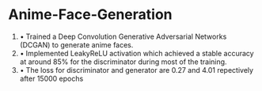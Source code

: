 # Anime-Face-Generation

1. •	Trained a Deep Convolution Generative Adversarial Networks (DCGAN) to generate anime faces.
2. •	Implemented LeakyReLU activation which achieved a stable accuracy at around 85% for the discriminator during most of the training.
3. •	The loss for discriminator and generator are 0.27 and 4.01 repectively after 15000 epochs
